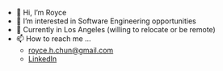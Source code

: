 - 👋 Hi, I’m Royce
- 🌱 I’m interested in Software Engineering opportunities
- 📍 Currently in Los Angeles (willing to relocate or be remote)
- 📫 How to reach me ...
  - royce.h.chun@gmail.com
  - <a href="https://www.linkedin.com/in/royce-chun/">LinkedIn</a>
